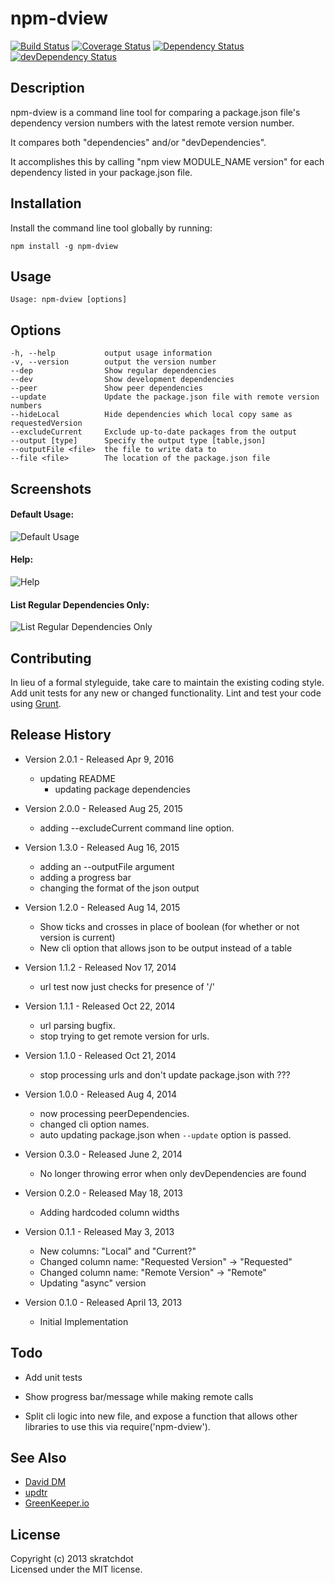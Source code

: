 # npm-dview

[![Build Status](https://travis-ci.org/skratchdot/npm-dview.png?branch=master)](https://travis-ci.org/skratchdot/npm-dview)
[![Coverage Status](https://coveralls.io/repos/skratchdot/npm-dview/badge.png)](https://coveralls.io/r/skratchdot/npm-dview)
[![Dependency Status](https://david-dm.org/skratchdot/npm-dview.svg)](https://david-dm.org/skratchdot/npm-dview)
[![devDependency Status](https://david-dm.org/skratchdot/npm-dview/dev-status.svg)](https://david-dm.org/skratchdot/npm-dview#info=devDependencies)


## Description ##

npm-dview is a command line tool for comparing a package.json file's dependency version
numbers with the latest remote version number.  

It compares both "dependencies" and/or "devDependencies".  

It accomplishes this by calling "npm view MODULE_NAME version" for each dependency listed
in your package.json file.


## Installation ##

Install the command line tool globally by running:

    npm install -g npm-dview


## Usage ##

    Usage: npm-dview [options]


## Options ##

    -h, --help           output usage information
    -v, --version        output the version number
    --dep                Show regular dependencies
    --dev                Show development dependencies
    --peer               Show peer dependencies
    --update             Update the package.json file with remote version numbers
    --hideLocal          Hide dependencies which local copy same as requestedVersion
    --excludeCurrent     Exclude up-to-date packages from the output
    --output [type]      Specify the output type [table,json]
    --outputFile <file>  the file to write data to
    --file <file>        The location of the package.json file


## Screenshots ##

#### Default Usage: ####

![Default Usage](https://github.com/skratchdot/npm-dview/raw/master/screenshots/default.png)  

#### Help: ####

![Help](https://github.com/skratchdot/npm-dview/raw/master/screenshots/help.png)  

#### List Regular Dependencies Only: ####

![List Regular Dependencies Only](https://github.com/skratchdot/npm-dview/raw/master/screenshots/dep-only.png)  


## Contributing ##

In lieu of a formal styleguide, take care to maintain the existing coding style.
Add unit tests for any new or changed functionality. Lint and test your code
using [Grunt](http://gruntjs.com/).


## Release History ##

- Version 2.0.1 - Released Apr 9, 2016
  - updating README
	- updating package dependencies

- Version 2.0.0 - Released Aug 25, 2015
  - adding --excludeCurrent command line option.

- Version 1.3.0 - Released Aug 16, 2015
  - adding an --outputFile argument
  - adding a progress bar
  - changing the format of the json output

- Version 1.2.0 - Released Aug 14, 2015
  - Show ticks and crosses in place of boolean (for whether or not version is current)
  - New cli option that allows json to be output instead of a table

- Version 1.1.2 - Released Nov 17, 2014
  - url test now just checks for presence of '/'

- Version 1.1.1 - Released Oct 22, 2014
  - url parsing bugfix.
  - stop trying to get remote version for urls.

- Version 1.1.0 - Released Oct 21, 2014
  - stop processing urls and don't update package.json with ???

- Version 1.0.0 - Released Aug 4, 2014
  - now processing peerDependencies.
  - changed cli option names.
  - auto updating package.json when `--update` option is passed.

- Version 0.3.0 - Released June 2, 2014

  - No longer throwing error when only devDependencies are found

- Version 0.2.0 - Released May 18, 2013

  - Adding hardcoded column widths

- Version 0.1.1 - Released May 3, 2013

  - New columns: "Local" and "Current?"
  - Changed column name: "Requested Version" -> "Requested"
  - Changed column name: "Remote Version" -> "Remote"
  - Updating "async" version

- Version 0.1.0 - Released April 13, 2013

  - Initial Implementation


## Todo ##

- Add unit tests

- Show progress bar/message while making remote calls

- Split cli logic into new file, and expose a function that allows other libraries
  to use this via require('npm-dview').


## See Also ##

- [David DM](https://david-dm.org/)
- [updtr](https://github.com/peerigon/updtr)
- [GreenKeeper.io](http://greenkeeper.io/)


## License ##

Copyright (c) 2013 skratchdot  
Licensed under the MIT license.
